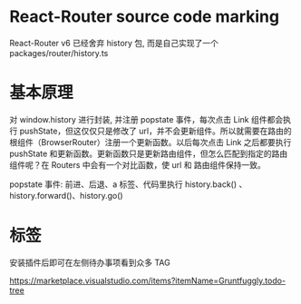 # React-Router source code marking


React-Router v6 已经舍弃 history 包, 而是自己实现了一个 packages/router/history.ts

# 基本原理

对 window.history 进行封装, 并注册 popstate 事件，每次点击 Link 组件都会执行 pushState，但这仅仅只是修改了 url，并不会更新组件。所以就需要在路由的根组件（BrowserRouter）注册一个更新函数。以后每次点击 Link 之后都要执行 pushState 和更新函数。更新函数只是更新路由组件，但怎么匹配到指定的路由组件呢？在 Routers 中会有一个对比函数，使 url 和 路由组件保持一致。

popstate 事件: 前进、后退、a 标签、代码里执行 history.back() 、history.forward()、history.go()


# 标签

安装插件后即可在左侧待办事项看到众多 TAG

https://marketplace.visualstudio.com/items?itemName=Gruntfuggly.todo-tree

